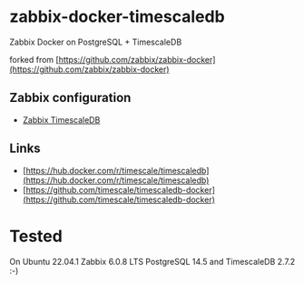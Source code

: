 # zabbix-docker-timescaledb
Zabbix Docker on PostgreSQL + TimescaleDB

forked from [https://github.com/zabbix/zabbix-docker](https://github.com/zabbix/zabbix-docker)

## Zabbix configuration

- [Zabbix TimescaleDB](https://www.zabbix.com/documentation/current/en/manual/appendix/install/timescaledb)

## Links

- [https://hub.docker.com/r/timescale/timescaledb](https://hub.docker.com/r/timescale/timescaledb)
- [https://github.com/timescale/timescaledb-docker](https://github.com/timescale/timescaledb-docker)

# Tested

On Ubuntu 22.04.1 Zabbix 6.0.8 LTS PostgreSQL 14.5 and TimescaleDB 2.7.2 :-)